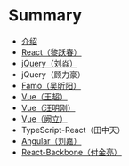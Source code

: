 # Summary

* [介绍](README.md)
* [React（黎跃春）](react/README.md)
* [jQuery（刘焱）](jquery/liuyan/README.md)
* jQuery（顾力豪）
* [Famo（吴昕阳）](famo.md)
* [Vue（王超）](vueff08-wang-chao-ff09.md)
* [Vue（汪明刚）](vue-wangminggang.md)
* [Vue（阙立）](vueff08-que-li-ff09.md)
* TypeScript-React（田中天）
* [Angular（刘嘉）](angularff08-liu-jia-ff09.md)
* [React-Backbone（付金亮）](vue.md)

